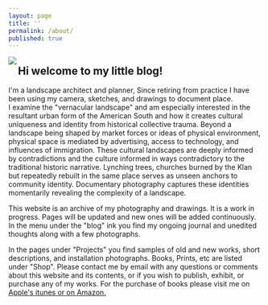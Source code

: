 ```yaml
---
layout: page
title: ''
permalink: /about/
published: true
---
```


<img src="https://github.com/jkalev/blog/raw/master/images/jonkalev.jpg" align="left" />


**<h2>Hi welcome to my little blog!</h2>**
I'm a landscape architect and planner, Since retiring from practice I have been using my camera, sketches, and drawings to document place.  
I examine the "vernacular landscape" and am especially interested in the resultant urban form of the American South and how it creates cultural uniqueness and identity from historical collective trauma.
Beyond a landscape being shaped by market forces or ideas of physical environment, physical space is mediated by advertising, access to technology, and influences of immigration.
These cultural landscapes are deeply informed by contradictions and the culture informed in ways contradictory to the traditional historic narrative. Lynching trees, churches burned by the Klan but repeatedly rebuilt in the same place serves as unseen anchors to community identity.
Documentary photography captures these identities momentarily revealing the complexity of a landscape.  


This website is an archive of my photography and drawings. It is a work in progress. Pages will be updated and new ones will be added continuously. In the menu under the "blog" ink you find my ongoing journal and unedited thoughts along with a few photographs. 

In the pages under "Projects" you find samples of old and new works, short descriptions, and installation photographs. Books, Prints, etc are listed under "Shop".
Please contact me by email with any questions or comments about this website and its contents, or if you wish to publish, exhibit, or purchase any of my works. For the purchase of books please visit me on <a href="https://books.apple.com/us/genre/books/id38" >Apple's itunes or on <a href="https://www.amazon.com/books-used-books-textbooks/b?ie=UTF8&node=283155">Amazon.



